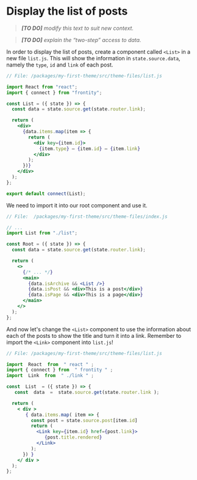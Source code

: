 # Display the list of posts

> *__[TO DO]__ modify this text to suit new context.*

> *__[TO DO]__ explain the “two-step” access to data.*

In order to display the list of posts, create a component called `<List>` in a new file `list.js`.  This will show the information in `state.source.data`, namely the `type`, `id` and `link` of each post.

```jsx
// File: /packages/my-first-theme/src/theme-files/list.js

import React from "react";
import { connect } from "frontity";

const List = ({ state }) => {
  const data = state.source.get(state.router.link);

  return (
    <div>
      {data.items.map(item => {
        return (
          <div key={item.id}>
            {item.type} – {item.id} – {item.link}
          </div>
        );
      })}
    </div>
  );
};

export default connect(List);
```

We need to import it into our root component and use it.

```jsx
// File:  /packages/my-first-theme/src/theme-files/index.js

// ...
import List from "./list";

const Root = ({ state }) => {
  const data = state.source.get(state.router.link);

  return (
    <>
      {/* ... */}
      <main>
        {data.isArchive && <List />}
        {data.isPost && <div>This is a post</div>}
        {data.isPage && <div>This is a page</div>}
      </main>
    </>
  );
};
```

And now let's change the `<List>` component to use the information about each of the posts to show the title and turn it into a link. Remember to import the `<Link>` component into `list.js`!

```jsx
// File: /packages/my-first-theme/src/theme-files/list.js

import  React  from  " react " ;
import { connect } from  " frontity " ;
import  Link  from  " ./link " ;

const  List  = ({ state }) => {
   const  data  =  state.source.get(state.router.link );

  return (
    < div >
       { data.items.map( item => {
         const post = state.source.post[item.id]
         return (
           <Link key={item.id} href={post.link}>
              {post.title.rendered}
           </Link>
         );
      }) }
    </ div >
  );
};
```